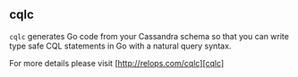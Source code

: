 cqlc
----

`cqlc` generates Go code from your Cassandra schema so that you can write type safe CQL statements in Go with a natural query syntax.

For more details please visit [http://relops.com/cqlc][cqlc]

[cqlc]: http://relops.com/cqlc
